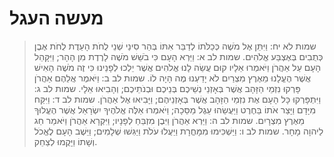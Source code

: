 # מעשה העגל

> שמות לא יח: וַיִּתֵּן אֶל מֹשֶׁה כְּכַלֹּתוֹ לְדַבֵּר אִתּוֹ בְּהַר סִינַי שְׁנֵי לֻחֹת הָעֵדֻת לֻחֹת אֶבֶן כְּתֻבִים בְּאֶצְבַּע אֱלֹהִים.
> שמות לב א: וַיַּרְא הָעָם כִּי בֹשֵׁשׁ מֹשֶׁה לָרֶדֶת מִן הָהָר; וַיִּקָּהֵל הָעָם עַל אַהֲרֹן וַיֹּאמְרוּ אֵלָיו קוּם עֲשֵׂה לָנוּ אֱלֹהִים אֲשֶׁר יֵלְכוּ לְפָנֵינוּ כִּי זֶה מֹשֶׁה הָאִישׁ אֲשֶׁר הֶעֱלָנוּ מֵאֶרֶץ מִצְרַיִם לֹא יָדַעְנוּ מֶה הָיָה לוֹ.
> שמות לב ב: וַיֹּאמֶר אֲלֵהֶם אַהֲרֹן פָּרְקוּ נִזְמֵי הַזָּהָב אֲשֶׁר בְּאָזְנֵי נְשֵׁיכֶם בְּנֵיכֶם וּבְנֹתֵיכֶם; וְהָבִיאוּ אֵלָי.
> שמות לב ג: וַיִּתְפָּרְקוּ כָּל הָעָם אֶת נִזְמֵי הַזָּהָב אֲשֶׁר בְּאָזְנֵיהֶם; וַיָּבִיאוּ אֶל אַהֲרֹן.
> שמות לב ד: וַיִּקַּח מִיָּדָם וַיָּצַר אֹתוֹ בַּחֶרֶט וַיַּעֲשֵׂהוּ עֵגֶל מַסֵּכָה; וַיֹּאמְרוּ אֵלֶּה אֱלֹהֶיךָ יִשְׂרָאֵל אֲשֶׁר הֶעֱלוּךָ מֵאֶרֶץ מִצְרָיִם.
> שמות לב ה: וַיַּרְא אַהֲרֹן וַיִּבֶן מִזְבֵּחַ לְפָנָיו; וַיִּקְרָא אַהֲרֹן וַיֹּאמַר חַג לַיהוָה מָחָר.
> שמות לב ו: וַיַּשְׁכִּימוּ מִמָּחֳרָת וַיַּעֲלוּ עֹלֹת וַיַּגִּשׁוּ שְׁלָמִים; וַיֵּשֶׁב הָעָם לֶאֱכֹל וְשָׁתוֹ וַיָּקֻמוּ לְצַחֵק. 
 

